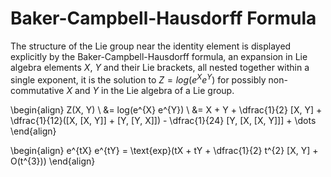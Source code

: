 # Baker-Campbell-Hausdorff Formula

The structure of the Lie group near the identity element is displayed
explicitly by the Baker-Campbell-Hausdorff formula, an expansion in Lie algebra
elements $X$, $Y$ and their Lie brackets, all nested together within a single
exponent, it is the solution to $Z = log(e^{X} e^{Y})$ for possibly
non-commutative $X$ and $Y$ in the Lie algebra of a Lie group.

\begin{align}
  Z(X, Y) \\
    &= log(e^{X} e^{Y}) \\
    &= X + Y + \dfrac{1}{2} [X, Y] + \dfrac{1}{12}([X, [X, Y]] + [Y, [Y, X]])
    - \dfrac{1}{24} [Y, [X, [X, Y]]] + \dots
\end{align}

\begin{align}
  e^{tX} e^{tY} = \text{exp}(tX + tY + \dfrac{1}{2} t^{2} [X, Y] + O(t^{3}))
\end{align}
